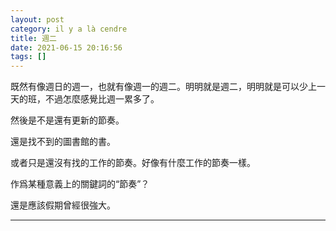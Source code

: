```yaml
---
layout: post
category: il y a là cendre
title: 週二
date: 2021-06-15 20:16:56
tags: []
---
```


既然有像週日的週一，也就有像週一的週二。明明就是週二，明明就是可以少上一天的班，不過怎麼感覺比週一累多了。

然後是不是還有更新的節奏。

還是找不到的圖書館的書。

或者只是還沒有找的工作的節奏。好像有什麼工作的節奏一樣。

作爲某種意義上的關鍵詞的“節奏”？

還是應該假期曾經很強大。


------





